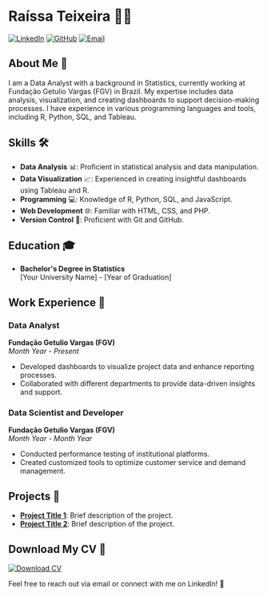# Raíssa Teixeira 👩‍💻

[![LinkedIn](https://img.shields.io/badge/LinkedIn-0A66C2?style=for-the-badge&logo=linkedin&logoColor=white)](https://www.linkedin.com/in/raissaalvimt/) 
[![GitHub](https://img.shields.io/badge/GitHub-181717?style=for-the-badge&logo=github&logoColor=white)](https://github.com/SEU_USUARIO) 
[![Email](https://img.shields.io/badge/Email-D14836?style=for-the-badge&logo=gmail&logoColor=white)](mailto:raissa.teixeira@fgv.br)

## About Me 🌟

I am a Data Analyst with a background in Statistics, currently working at Fundação Getulio Vargas (FGV) in Brazil. My expertise includes data analysis, visualization, and creating dashboards to support decision-making processes. I have experience in various programming languages and tools, including R, Python, SQL, and Tableau.

## Skills 🛠️

- **Data Analysis** 📊: Proficient in statistical analysis and data manipulation.
- **Data Visualization** 📈: Experienced in creating insightful dashboards using Tableau and R.
- **Programming** 💻: Knowledge of R, Python, SQL, and JavaScript.
- **Web Development** 🌐: Familiar with HTML, CSS, and PHP.
- **Version Control** 🔧: Proficient with Git and GitHub.

## Education 🎓

- **Bachelor's Degree in Statistics**  
  [Your University Name] - [Year of Graduation]

## Work Experience 🏢

### Data Analyst  
**Fundação Getulio Vargas (FGV)**  
*Month Year - Present*  
- Developed dashboards to visualize project data and enhance reporting processes.
- Collaborated with different departments to provide data-driven insights and support.

### Data Scientist and Developer  
**Fundação Getulio Vargas (FGV)**  
*Month Year - Month Year*  
- Conducted performance testing of institutional platforms.
- Created customized tools to optimize customer service and demand management.

## Projects 🚀

- **[Project Title 1](link_to_project)**: Brief description of the project.
- **[Project Title 2](link_to_project)**: Brief description of the project.

## Download My CV 📄

[![Download CV](https://img.shields.io/badge/Download%20CV-007BFF?style=for-the-badge&logo=adobe&logoColor=white)](https://github.com/SEU_USUARIO/SEU_REPOSITORIO/raw/main/English_CV.pdf)

Feel free to reach out via email or connect with me on LinkedIn! 🤝
